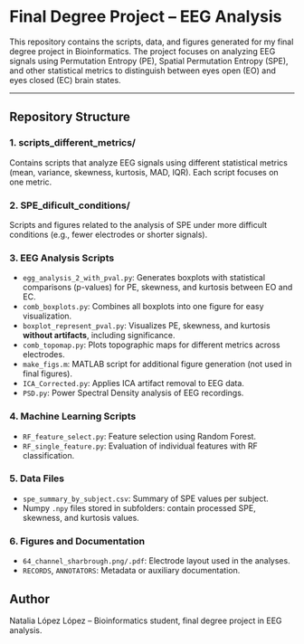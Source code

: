 # Final Degree Project – EEG Analysis

This repository contains the scripts, data, and figures generated for my final degree project in Bioinformatics. The project focuses on analyzing EEG signals using Permutation Entropy (PE), Spatial Permutation Entropy (SPE), and other statistical metrics to distinguish between eyes open (EO) and eyes closed (EC) brain states.

---

## Repository Structure

### 1. **scripts_different_metrics/**
Contains scripts that analyze EEG signals using different statistical metrics (mean, variance, skewness, kurtosis, MAD, IQR). Each script focuses on one metric.

### 2. **SPE_dificult_conditions/**
Scripts and figures related to the analysis of SPE under more difficult conditions (e.g., fewer electrodes or shorter signals).

### 3. **EEG Analysis Scripts**
- `egg_analysis_2_with_pval.py`: Generates boxplots with statistical comparisons (p-values) for PE, skewness, and kurtosis between EO and EC.
- `comb_boxplots.py`: Combines all boxplots into one figure for easy visualization.
- `boxplot_represent_pval.py`: Visualizes PE, skewness, and kurtosis **without artifacts**, including significance.
- `comb_topomap.py`: Plots topographic maps for different metrics across electrodes.
- `make_figs.m`: MATLAB script for additional figure generation (not used in final figures).
- `ICA_Corrected.py`: Applies ICA artifact removal to EEG data.
- `PSD.py`: Power Spectral Density analysis of EEG recordings.

### 4. **Machine Learning Scripts**
- `RF_feature_select.py`: Feature selection using Random Forest.
- `RF_single_feature.py`: Evaluation of individual features with RF classification.

### 5. **Data Files**
- `spe_summary_by_subject.csv`: Summary of SPE values per subject.
- Numpy `.npy` files stored in subfolders: contain processed SPE, skewness, and kurtosis values.

### 6. **Figures and Documentation**
- `64_channel_sharbrough.png/.pdf`: Electrode layout used in the analyses.
- `RECORDS`, `ANNOTATORS`: Metadata or auxiliary documentation.




## Author

Natalia López López – Bioinformatics student, final degree project in EEG analysis.


